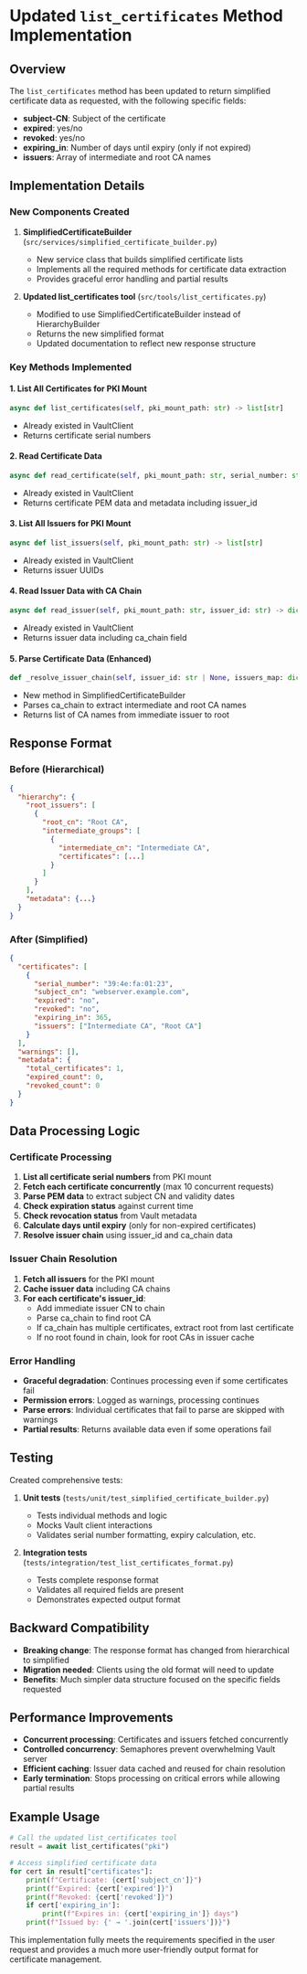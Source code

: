 # Updated `list_certificates` Method Implementation

## Overview

The `list_certificates` method has been updated to return simplified certificate data as requested, with the following specific fields:

- **subject-CN**: Subject of the certificate
- **expired**: yes/no 
- **revoked**: yes/no
- **expiring_in**: Number of days until expiry (only if not expired)
- **issuers**: Array of intermediate and root CA names

## Implementation Details

### New Components Created

1. **SimplifiedCertificateBuilder** (`src/services/simplified_certificate_builder.py`)
   - New service class that builds simplified certificate lists
   - Implements all the required methods for certificate data extraction
   - Provides graceful error handling and partial results

2. **Updated list_certificates tool** (`src/tools/list_certificates.py`)
   - Modified to use SimplifiedCertificateBuilder instead of HierarchyBuilder
   - Returns the new simplified format
   - Updated documentation to reflect new response structure

### Key Methods Implemented

#### 1. List All Certificates for PKI Mount
```python
async def list_certificates(self, pki_mount_path: str) -> list[str]
```
- Already existed in VaultClient
- Returns certificate serial numbers

#### 2. Read Certificate Data
```python
async def read_certificate(self, pki_mount_path: str, serial_number: str) -> dict[str, Any]
```
- Already existed in VaultClient
- Returns certificate PEM data and metadata including issuer_id

#### 3. List All Issuers for PKI Mount
```python
async def list_issuers(self, pki_mount_path: str) -> list[str]
```
- Already existed in VaultClient
- Returns issuer UUIDs

#### 4. Read Issuer Data with CA Chain
```python
async def read_issuer(self, pki_mount_path: str, issuer_id: str) -> dict[str, Any]
```
- Already existed in VaultClient  
- Returns issuer data including ca_chain field

#### 5. Parse Certificate Data (Enhanced)
```python
def _resolve_issuer_chain(self, issuer_id: str | None, issuers_map: dict[str, dict[str, Any]]) -> list[str]
```
- New method in SimplifiedCertificateBuilder
- Parses ca_chain to extract intermediate and root CA names
- Returns list of CA names from immediate issuer to root

## Response Format

### Before (Hierarchical)
```json
{
  "hierarchy": {
    "root_issuers": [
      {
        "root_cn": "Root CA",
        "intermediate_groups": [
          {
            "intermediate_cn": "Intermediate CA", 
            "certificates": [...]
          }
        ]
      }
    ],
    "metadata": {...}
  }
}
```

### After (Simplified)
```json
{
  "certificates": [
    {
      "serial_number": "39:4e:fa:01:23",
      "subject_cn": "webserver.example.com",
      "expired": "no",
      "revoked": "no", 
      "expiring_in": 365,
      "issuers": ["Intermediate CA", "Root CA"]
    }
  ],
  "warnings": [],
  "metadata": {
    "total_certificates": 1,
    "expired_count": 0,
    "revoked_count": 0
  }
}
```

## Data Processing Logic

### Certificate Processing
1. **List all certificate serial numbers** from PKI mount
2. **Fetch each certificate concurrently** (max 10 concurrent requests)
3. **Parse PEM data** to extract subject CN and validity dates
4. **Check expiration status** against current time
5. **Check revocation status** from Vault metadata
6. **Calculate days until expiry** (only for non-expired certificates)
7. **Resolve issuer chain** using issuer_id and ca_chain data

### Issuer Chain Resolution
1. **Fetch all issuers** for the PKI mount
2. **Cache issuer data** including CA chains
3. **For each certificate's issuer_id**:
   - Add immediate issuer CN to chain
   - Parse ca_chain to find root CA
   - If ca_chain has multiple certificates, extract root from last certificate
   - If no root found in chain, look for root CAs in issuer cache

### Error Handling
- **Graceful degradation**: Continues processing even if some certificates fail
- **Permission errors**: Logged as warnings, processing continues
- **Parse errors**: Individual certificates that fail to parse are skipped with warnings
- **Partial results**: Returns available data even if some operations fail

## Testing

Created comprehensive tests:

1. **Unit tests** (`tests/unit/test_simplified_certificate_builder.py`)
   - Tests individual methods and logic
   - Mocks Vault client interactions
   - Validates serial number formatting, expiry calculation, etc.

2. **Integration tests** (`tests/integration/test_list_certificates_format.py`)
   - Tests complete response format
   - Validates all required fields are present
   - Demonstrates expected output format

## Backward Compatibility

- **Breaking change**: The response format has changed from hierarchical to simplified
- **Migration needed**: Clients using the old format will need to update
- **Benefits**: Much simpler data structure focused on the specific fields requested

## Performance Improvements

- **Concurrent processing**: Certificates and issuers fetched concurrently
- **Controlled concurrency**: Semaphores prevent overwhelming Vault server
- **Efficient caching**: Issuer data cached and reused for chain resolution
- **Early termination**: Stops processing on critical errors while allowing partial results

## Example Usage

```python
# Call the updated list_certificates tool
result = await list_certificates("pki")

# Access simplified certificate data
for cert in result["certificates"]:
    print(f"Certificate: {cert['subject_cn']}")
    print(f"Expired: {cert['expired']}")
    print(f"Revoked: {cert['revoked']}")
    if cert['expiring_in']:
        print(f"Expires in: {cert['expiring_in']} days")
    print(f"Issued by: {' → '.join(cert['issuers'])}")
```

This implementation fully meets the requirements specified in the user request and provides a much more user-friendly output format for certificate management.